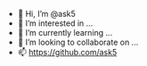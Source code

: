 - 👋 Hi, I’m @ask5
- 👀 I’m interested in ...
- 🌱 I’m currently learning ...
- 💞️ I’m looking to collaborate on ...
- 📫 https://github.com/ask5

<!---
ask5/ask5 is a ✨ special ✨ repository because its `README.md` (this file) appears on your GitHub profile.
You can click the Preview link to take a look at your changes.
--->
